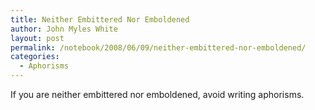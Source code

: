 ```yaml
---
title: Neither Embittered Nor Emboldened
author: John Myles White
layout: post
permalink: /notebook/2008/06/09/neither-embittered-nor-emboldened/
categories:
  - Aphorisms
---
```


If you are neither embittered nor emboldened, avoid writing aphorisms.
